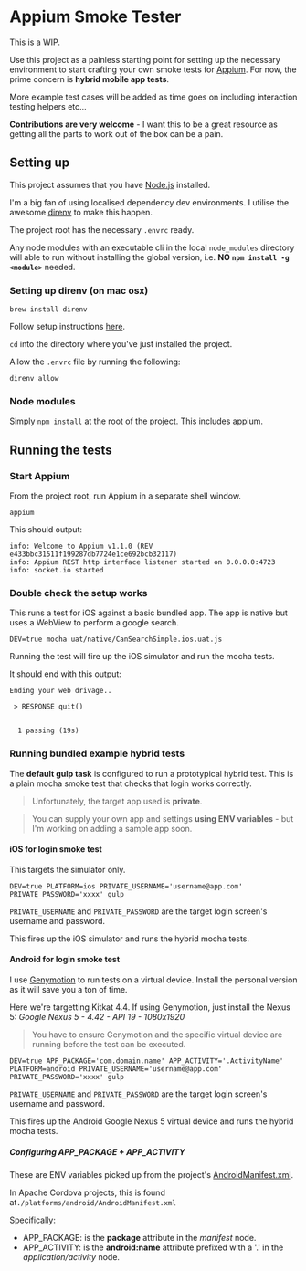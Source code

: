 # Appium Smoke Tester

This is a WIP.

Use this project as a painless starting point for setting up the necessary environment
to start crafting your own smoke tests for [Appium](http://appium.io). For now, the prime concern is __hybrid mobile app tests__.

More example test cases will be added as time goes on including interaction testing helpers etc...

__Contributions are very welcome__ - I want this to be a great resource as getting all the parts to work out of the box can be a pain.

## Setting up

This project assumes that you have [Node.js](http://nodejs.org) installed.

I'm a big fan of using localised dependency dev environments. I utilise the awesome [direnv](https://github.com/zimbatm/direnv) to make this happen.

The project root has the necessary ```.envrc``` ready.

Any node modules with an executable cli in the local ```node_modules``` directory will able to run without installing the global version, i.e. __NO ```npm install -g <module>```__ needed.

### Setting up direnv (on mac osx)

```
brew install direnv
```

Follow setup instructions [here](https://github.com/zimbatm/direnv#setup).

```cd``` into the directory where you've just installed the project.

Allow the ```.envrc``` file by running the following:

```
direnv allow
```

### Node modules

Simply ```npm install``` at the root of the project. This includes appium.

## Running the tests

### Start Appium

From the project root, run Appium in a separate shell window.

```
appium
```

This should output:
```
info: Welcome to Appium v1.1.0 (REV e433bbc31511f199287db7724e1ce692bcb32117)
info: Appium REST http interface listener started on 0.0.0.0:4723
info: socket.io started
```

### Double check the setup works

This runs a test for iOS against a basic bundled app. The app is native but uses a WebView to perform a google search.

```
DEV=true mocha uat/native/CanSearchSimple.ios.uat.js
```

Running the test will fire up the iOS simulator and run the mocha tests.

It should end with this output:
```
Ending your web drivage..

 > RESPONSE quit()


  1 passing (19s)
```

### Running bundled example hybrid tests

The __default gulp task__ is configured to run a prototypical hybrid test. This is a plain mocha smoke test that checks that login works correctly.

> Unfortunately, the target app used is **private**.

> You can supply your own app and settings **using ENV variables** - but I'm working on adding a sample app soon.

#### iOS for login smoke test

This targets the simulator only.

```
DEV=true PLATFORM=ios PRIVATE_USERNAME='username@app.com' PRIVATE_PASSWORD='xxxx' gulp
```

```PRIVATE_USERNAME``` and ```PRIVATE_PASSWORD``` are the target login screen's username and password.

This fires up the iOS simulator and runs the hybrid mocha tests.

#### Android for login smoke test

I use [Genymotion](http://www.genymotion.com) to run tests on a virtual device. Install the personal version as it will save you a ton of time.

Here we're targetting Kitkat 4.4. If using Genymotion, just install the Nexus 5: *Google Nexus 5 - 4.42 - API 19 - 1080x1920*

> You have to ensure Genymotion and the specific virtual device are
> running before the test can be executed.

```
DEV=true APP_PACKAGE='com.domain.name' APP_ACTIVITY='.ActivityName' PLATFORM=android PRIVATE_USERNAME='username@app.com' PRIVATE_PASSWORD='xxxx' gulp
```

```PRIVATE_USERNAME``` and ```PRIVATE_PASSWORD``` are the target login screen's username and password.

This fires up the Android Google Nexus 5 virtual device and runs the hybrid mocha tests.

##### Configuring APP_PACKAGE + APP_ACTIVITY

These are ENV variables picked up from the project's [AndroidManifest.xml](http://developer.android.com/guide/topics/manifest/manifest-intro.html).

In Apache Cordova projects, this is found at```./platforms/android/AndroidManifest.xml```

Specifically:
* APP_PACKAGE: is the **package** attribute in the *manifest* node.
* APP_ACTIVITY: is the **android:name** attribute prefixed with a '.' in the *application/activity* node.